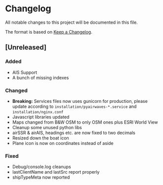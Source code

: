 # Changelog
All notable changes to this project will be documented in this file.

The format is based on [Keep a Changelog](https://keepachangelog.com/en/1.0.0/).

## [Unreleased]
### Added
- AIS Support
- A bunch of missing indexes

### Changed
- **Breaking:** Services files now uses gunicorn for production, please update according to `installation/pyairwaves-*.service` and `installation/nginx.conf`
- Javascript libraries updated
- Maps changed from B&W OSM to only OSM ones plus ESRI World View
- Cleanup some unused python libs
- airSSR & airAIS, headings etc. are now fixed to two decimals
- Resized down the boat icon
- Plane icon is now on coordinates instead of aside

### Fixed
- Debug/console.log cleanups
- lastClientName and lastSrc report properly
- shipTypeMeta now reported
